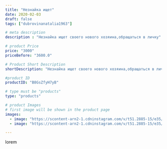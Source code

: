 ```yaml
---
title: "Незнайка ищет"
date: 2020-02-03
draft: false
tags: ["dubrovinanatalia1963"]

# meta description
description : "Незнайка ищет своего нового хозяина,обращаться в личку"

# product Price
price: "3000"
priceBefore: "3600.0"

# Product Short Description
shortDescription: "Незнайка ищет своего нового хозяина,обращаться в личку"

#product ID
productID: "B8GsZfyH7yB"

# type must be "products"
type: "products"

# product Images
# first image will be shown in the product page
images:
  - image: "https://scontent-arn2-1.cdninstagram.com/v/t51.2885-15/e35/83911336_3787491484602081_4628335332865053237_n.jpg?se=7&tp=1&_nc_ht=scontent-arn2-1.cdninstagram.com&_nc_cat=109&_nc_ohc=loGCVly2QWgAX94n2sn&oh=b9f997fd39391561ab2ec4939e24e537&oe=606CFCD8&ig_cache_key=MjIzNTY2OTUyODEwMDkzODI5Mw%3D%3D.2"
  - image: "https://scontent-arn2-1.cdninstagram.com/v/t51.2885-15/e35/82458959_122750362376836_8469212866382665415_n.jpg?se=7&tp=1&_nc_ht=scontent-arn2-1.cdninstagram.com&_nc_cat=104&_nc_ohc=nLmDyL1DjaYAX-iT40-&oh=5b38b93f4cf281df1a91fd587cfd3302&oe=606AC7A4&ig_cache_key=MjIzNTY2OTUyODExNzY1MzIzMA%3D%3D.2"

---
```

lorem
